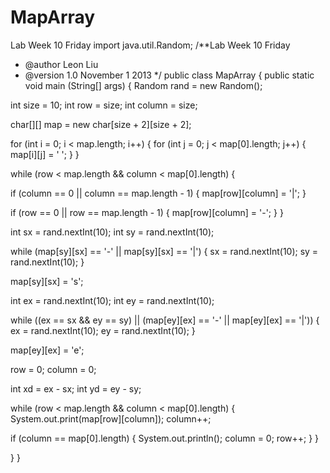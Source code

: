 MapArray
========

Lab Week 10 Friday
import java.util.Random;
/**Lab Week 10 Friday
* @author Leon Liu
* @version 1.0 November 1 2013
*/
public class MapArray
{
public static void main (String[] args)
{
Random rand = new Random();

int size = 10;
int row = size;
int column = size;

char[][] map = new char[size + 2][size + 2];

for (int i = 0; i < map.length; i++)
{
for (int j = 0; j < map[0].length; j++)
{
map[i][j] = ' ';
}
}

while (row < map.length && column < map[0].length)
{

if (column == 0 || column == map.length - 1)
{
map[row][column] = '|';
}

if (row == 0 || row == map.length - 1)
{
map[row][column] = '-';
}
}

int sx = rand.nextInt(10);
int sy = rand.nextInt(10);

while (map[sy][sx] == '-' || map[sy][sx] == '|')
{
sx = rand.nextInt(10);
sy = rand.nextInt(10);
}

map[sy][sx] = 's';

int ex = rand.nextInt(10);
int ey = rand.nextInt(10);

while ((ex == sx && ey == sy) || (map[ey][ex] == '-' || map[ey][ex] == '|'))
{
ex = rand.nextInt(10);
ey = rand.nextInt(10);
}

map[ey][ex] = 'e';

row = 0;
column = 0;

int xd = ex - sx;
int yd = ey - sy;

while (row < map.length && column < map[0].length)
{
System.out.print(map[row][column]);
column++;

if (column == map[0].length)
{
System.out.println();
column = 0;
row++;
}
}

}
}
